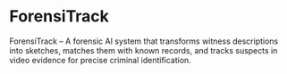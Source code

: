# ForensiTrack
ForensiTrack – A forensic AI system that transforms witness descriptions into sketches, matches them with known records, and tracks suspects in video evidence for precise criminal identification.
